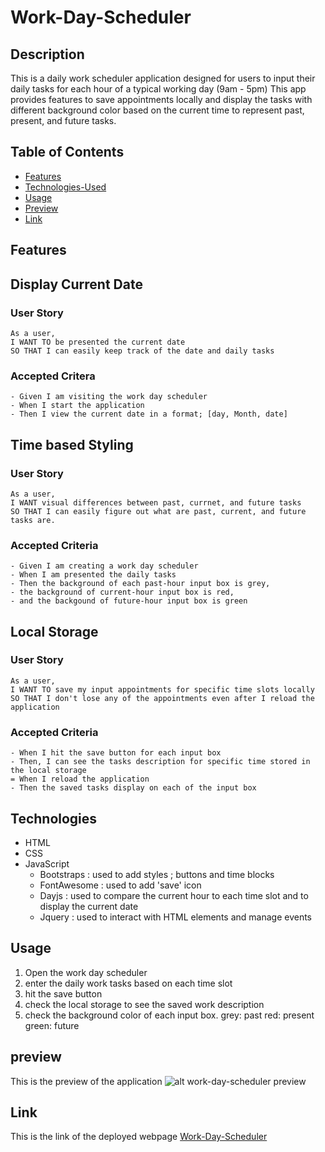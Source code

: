 # Work-Day-Scheduler

## Description 
This is a daily work scheduler application designed for users to input their daily tasks for each hour of a typical working day (9am - 5pm) This app provides features to save appointments locally and display the tasks with different background color based on the current time to represent past, present, and future tasks. 

## Table of Contents 
- [Features](#features)
- [Technologies-Used](#technologies)
- [Usage](#usage)
- [Preview](#preview)
- [Link](#link)

## Features 

## Display Current Date 

### User Story 
    As a user, 
    I WANT TO be presented the current date 
    SO THAT I can easily keep track of the date and daily tasks 

### Accepted Critera 
    - Given I am visiting the work day scheduler
    - When I start the application 
    - Then I view the current date in a format; [day, Month, date]

## Time based Styling 

### User Story 
    As a user,
    I WANT visual differences between past, currnet, and future tasks 
    SO THAT I can easily figure out what are past, current, and future tasks are. 

### Accepted Criteria 
    - Given I am creating a work day scheduler 
    - When I am presented the daily tasks 
    - Then the background of each past-hour input box is grey,
    - the background of current-hour input box is red,
    - and the backgound of future-hour input box is green

## Local Storage 

### User Story 
    As a user, 
    I WANT TO save my input appointments for specific time slots locally 
    SO THAT I don't lose any of the appointments even after I reload the application 

### Accepted Criteria 
    - When I hit the save button for each input box 
    - Then, I can see the tasks description for specific time stored in the local storage 
    = When I reload the application 
    - Then the saved tasks display on each of the input box 

## Technologies 
- HTML 
- CSS
- JavaScript 
    - Bootstraps : used to add styles ; buttons and time blocks
    - FontAwesome : used to add 'save' icon 
    - Dayjs : used to compare the current hour to each time slot and to display the current date
    - Jquery : used to interact with HTML elements and manage events 

## Usage 

1. Open the work day scheduler 
2. enter the daily work tasks based on each time slot 
3. hit the save button 
4. check the local storage to see the saved work description 
5. check the background color of each input box. 
    grey: past 
    red: present 
    green: future 

## preview 
This is the preview of the application 
![alt work-day-scheduler preview](./Assets/img/preview.gif)

## Link 
This is the link of the deployed webpage 
[Work-Day-Scheduler](https://lucyjihyeon.github.io/Work-Day-Scheduler/)


